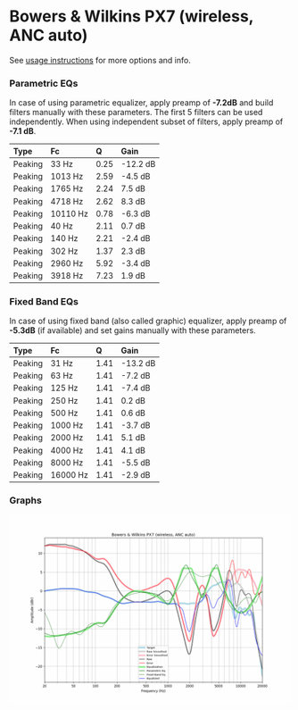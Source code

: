 # Bowers & Wilkins PX7 (wireless, ANC auto)
See [usage instructions](https://github.com/jaakkopasanen/AutoEq#usage) for more options and info.

### Parametric EQs
In case of using parametric equalizer, apply preamp of **-7.2dB** and build filters manually
with these parameters. The first 5 filters can be used independently.
When using independent subset of filters, apply preamp of **-7.1 dB**.

| Type    | Fc       |    Q | Gain     |
|:--------|:---------|:-----|:---------|
| Peaking | 33 Hz    | 0.25 | -12.2 dB |
| Peaking | 1013 Hz  | 2.59 | -4.5 dB  |
| Peaking | 1765 Hz  | 2.24 | 7.5 dB   |
| Peaking | 4718 Hz  | 2.62 | 8.3 dB   |
| Peaking | 10110 Hz | 0.78 | -6.3 dB  |
| Peaking | 40 Hz    | 2.11 | 0.7 dB   |
| Peaking | 140 Hz   | 2.21 | -2.4 dB  |
| Peaking | 302 Hz   | 1.37 | 2.3 dB   |
| Peaking | 2960 Hz  | 5.92 | -3.4 dB  |
| Peaking | 3918 Hz  | 7.23 | 1.9 dB   |

### Fixed Band EQs
In case of using fixed band (also called graphic) equalizer, apply preamp of **-5.3dB**
(if available) and set gains manually with these parameters.

| Type    | Fc       |    Q | Gain     |
|:--------|:---------|:-----|:---------|
| Peaking | 31 Hz    | 1.41 | -13.2 dB |
| Peaking | 63 Hz    | 1.41 | -7.2 dB  |
| Peaking | 125 Hz   | 1.41 | -7.4 dB  |
| Peaking | 250 Hz   | 1.41 | 0.2 dB   |
| Peaking | 500 Hz   | 1.41 | 0.6 dB   |
| Peaking | 1000 Hz  | 1.41 | -3.7 dB  |
| Peaking | 2000 Hz  | 1.41 | 5.1 dB   |
| Peaking | 4000 Hz  | 1.41 | 4.1 dB   |
| Peaking | 8000 Hz  | 1.41 | -5.5 dB  |
| Peaking | 16000 Hz | 1.41 | -2.9 dB  |

### Graphs
![](./Bowers%20&%20Wilkins%20PX7%20(wireless,%20ANC%20auto).png)